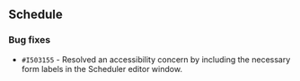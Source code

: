 ## Schedule

### Bug fixes

- `#I503155` - Resolved an accessibility concern by including the necessary form labels in the Scheduler editor window.
